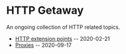 # HTTP Getaway

An ongoing collection of HTTP related topics.

* [HTTP extension pojnts](ExtensionPoints.md) -- 2020-02-21
* [Proxies](Proxy.md) -- 2020-09-17

